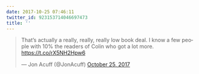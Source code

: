 ```yaml
---
date: 2017-10-25 07:46:11
twitter_id: 923153714046697473
title: ''
---
```


<blockquote class="twitter-tweet"><p lang="en" dir="ltr">That’s actually a really, really, really low book deal. I know a few people with 10% the readers of Colin who got a lot more. <a href="https://t.co/rX5NH2Hpw6">https://t.co/rX5NH2Hpw6</a></p>&mdash; Jon Acuff (@JonAcuff) <a href="https://twitter.com/JonAcuff/status/923037087208820736?ref_src=twsrc%5Etfw">October 25, 2017</a></blockquote>
<script async src="https://platform.twitter.com/widgets.js" charset="utf-8"></script>
